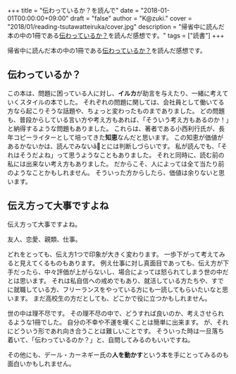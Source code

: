 +++
title = "伝わっているか？を読んで"
date = "2018-01-01T00:00:00+09:00"
draft = "false"
author = "K@zuki."
cover = "2018/01/reading-tsutawatteiruka/cover.jpg"
description = "帰省中に読んだ本の中の1冊である[伝わっているか？](https://www.amazon.co.jp/%E4%BC%9D%E3%82%8F%E3%81%A3%E3%81%A6%E3%81%84%E3%82%8B%E3%81%8B%EF%BC%9F-%E5%AE%A3%E4%BC%9D%E4%BC%9A%E8%AD%B0-%E5%B0%8F%E8%A5%BF%E5%88%A9%E8%A1%8C-ebook/dp/B00KST3AT6)を読んだ感想です。"
tags = ["読書"]
+++

帰省中に読んだ本の中の1冊である[伝わっているか？](https://www.amazon.co.jp/%E4%BC%9D%E3%82%8F%E3%81%A3%E3%81%A6%E3%81%84%E3%82%8B%E3%81%8B%EF%BC%9F-%E5%AE%A3%E4%BC%9D%E4%BC%9A%E8%AD%B0-%E5%B0%8F%E8%A5%BF%E5%88%A9%E8%A1%8C-ebook/dp/B00KST3AT6)を読んだ感想です。

## 伝わっているか？
この本は、問題に困っている人に対し、**イルカ**が助言を与えたり、一緒に考えていくスタイルの本でした。
それぞれの問題に関しては、会社員として働いてる方なら起こりそうな話題や、ちょっと変わったものまでありました。
どの問題も、普段からしている言い方や考え方もあれば、「そういう考え方もあるのか！」と納得するような問題もありました。
これらは、著者である小西利行氏が、長年コピーライターとして培ってきた**知恵**なんだと思います。
この知恵が価値があるかないかは、読んでみないã<M-C-A>とには判断しづらいです。
私が読んでも、「それはそうだよね」って思うようなこともありました。
それと同時に、読む前の私には出来ない考え方もありました。
だからこそ、人によっては全て当たり前のようなことかもしれません。
そういった方からしたら、価値は余りないと思います。

## 伝え方って大事ですよね
伝え方って大事ですよね。

友人、恋愛、親類、仕事。

どれをとっても、伝え方1つで印象が大きく変わります。
一歩下がって考えてみると見えてくるものもあります。
例え仕事に対し真面目であっても、伝え方が下手だったら、中々評価が上がらないし、場合によっては怒られてしまう世の中だとは思います。
それは私自信への戒めでもあり、就活している方たちや、すでに就職している方、フリーランスをやっている方にも一読してもらいたいなと思います。
まだ高校生の方だとしても、どこかで役に立つかもしれません。

世の中は理不尽です。
その理不尽の中で、どうすれば良いのか、考えさせられるような1冊でした。
自分の不幸や不運を嘆くことは簡単に出来ます。
が、それにどういう形であれ向き合うことは難しいことです。
そういった時は一旦落ち着いて、「伝わっているのか？」と、自問してみるのもいいですね。

その他にも、デール・カーネギー氏の**人を動かす**という本を手にとってみるのも面白いかもしれません。
